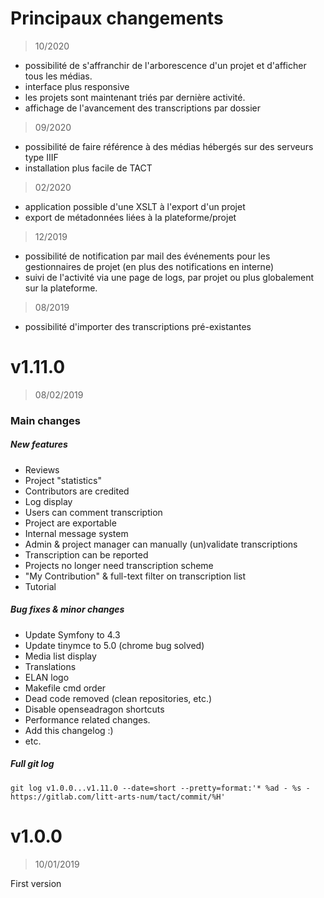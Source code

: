 # Principaux changements

> 10/2020

* possibilité de s'affranchir de l'arborescence d'un projet et d'afficher tous les médias.
* interface plus responsive
* les projets sont maintenant triés par dernière activité.
* affichage de l'avancement des transcriptions par dossier

> 09/2020

* possibilité de faire référence à des médias hébergés sur des serveurs type IIIF
* installation plus facile de TACT

> 02/2020

* application possible d'une XSLT à l'export d'un projet
* export de métadonnées liées à la plateforme/projet

> 12/2019

* possibilité de notification par mail des événements pour les gestionnaires de projet (en plus des notifications en interne)
* suivi de l'activité via une page de logs, par projet ou plus globalement sur la plateforme.

> 08/2019

* possibilité d'importer des transcriptions pré-existantes


# v1.11.0

> 08/02/2019

### Main changes
##### New features
* Reviews
* Project "statistics"
* Contributors are credited
* Log display
* Users can comment transcription
* Project are exportable
* Internal message system
* Admin & project manager can manually (un)validate transcriptions
* Transcription can be reported
* Projects no longer need transcription scheme
* "My Contribution" & full-text filter on transcription list
* Tutorial

##### Bug fixes & minor changes
* Update Symfony to 4.3
* Update tinymce to 5.0 (chrome bug solved)
* Media list display
* Translations
* ELAN logo
* Makefile cmd order
* Dead code removed (clean repositories, etc.)
* Disable openseadragon shortcuts
* Performance related changes.
* Add this changelog :)
* etc.


##### Full git log
```
git log v1.0.0...v1.11.0 --date=short --pretty=format:'* %ad - %s - https://gitlab.com/litt-arts-num/tact/commit/%H'
```


# v1.0.0
> 10/01/2019

First version
